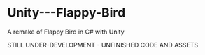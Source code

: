 # Unity---Flappy-Bird
A remake of Flappy Bird in C# with Unity

STILL UNDER-DEVELOPMENT - UNFINISHED CODE AND ASSETS
